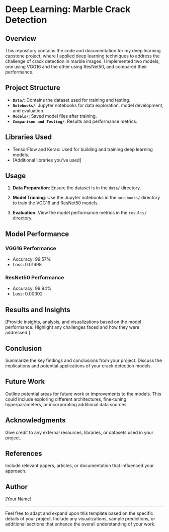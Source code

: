 # Deep Learning: Marble Crack Detection

## Overview

This repository contains the code and documentation for my deep learning capstone project, where I applied deep learning techniques to address the challenge of crack detection in marble images. I implemented two models, one using VGG16 and the other using ResNet50, and compared their performance.

## Project Structure

- **`Data/`**: Contains the dataset used for training and testing.
- **`Notebooks/`**: Jupyter notebooks for data exploration, model development, and evaluation.
- **`Models/`**: Saved model files after training.
- **`Comparison and Testing/`**: Results and performance metrics.

## Libraries Used

- TensorFlow and Keras: Used for building and training deep learning models.
- [Additional libraries you've used]

## Usage

1. **Data Preparation**: Ensure the dataset is in the `data/` directory.

2. **Model Training**: Use the Jupyter notebooks in the `notebooks/` directory to train the VGG16 and ResNet50 models.

3. **Evaluation**: View the model performance metrics in the `results/` directory.

## Model Performance

### VGG16 Performance

- Accuracy: 99.57%
- Loss: 0.01698

### ResNet50 Performance

- Accuracy: 99.94%
- Loss: 0.00302

## Results and Insights

[Provide insights, analysis, and visualizations based on the model performance. Highlight any challenges faced and how they were addressed.]

## Conclusion

Summarize the key findings and conclusions from your project. Discuss the implications and potential applications of your crack detection models.

## Future Work

Outline potential areas for future work or improvements to the models. This could include exploring different architectures, fine-tuning hyperparameters, or incorporating additional data sources.

## Acknowledgments

Give credit to any external resources, libraries, or datasets used in your project.

## References

Include relevant papers, articles, or documentation that influenced your approach.

## Author

[Your Name]

---

Feel free to adapt and expand upon this template based on the specific details of your project. Include any visualizations, sample predictions, or additional sections that enhance the overall understanding of your work.
